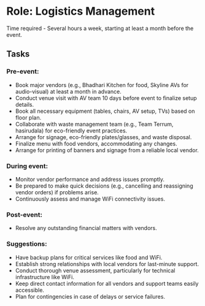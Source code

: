 # Role: Logistics Management
Time required - Several hours a week, starting at least a month before the event.

## Tasks
### Pre-event:
- Book major vendors (e.g., Bhadhari Kitchen for food, Skyline AVs for audio-visual) at least a month in advance.
- Conduct venue visit with AV team 10 days before event to finalize setup details.
- Book all necessary equipment (tables, chairs, AV setup, TVs) based on floor plan.
- Collaborate with waste management team (e.g., Team Terrum, hasirudala) for eco-friendly event practices.
- Arrange for signage, eco-friendly plates/glasses, and waste disposal.
- Finalize menu with food vendors, accommodating any changes.
- Arrange for printing of banners and signage from a reliable local vendor.

### During event:
- Monitor vendor performance and address issues promptly.
- Be prepared to make quick decisions (e.g., cancelling and reassigning vendor orders) if problems arise.
- Continuously assess and manage WiFi connectivity issues.

### Post-event:
- Resolve any outstanding financial matters with vendors.

### Suggestions:
- Have backup plans for critical services like food and WiFi.
- Establish strong relationships with local vendors for last-minute support.
- Conduct thorough venue assessment, particularly for technical infrastructure like WiFi.
- Keep direct contact information for all vendors and support teams easily accessible.
- Plan for contingencies in case of delays or service failures.